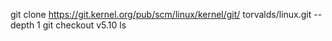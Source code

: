 git clone https://git.kernel.org/pub/scm/linux/kernel/git/
torvalds/linux.git --depth 1 
git checkout v5.10
ls
